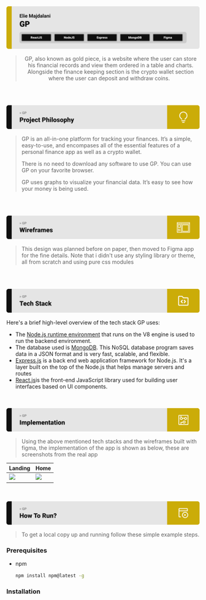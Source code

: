 <img src="./readme/title1.svg"/>

<div align="center">

> GP, also known as gold piece, is a website where the user can store his financial records and view them ordered in a table and charts. Alongside the finance keeping section is the crypto wallet section where the user can deposit and withdraw coins.  


</div>

<br><br>


<img src="./readme/title2.svg"/>

> GP is an all-in-one platform for tracking your finances. It’s a simple, easy-to-use, and encompases all of the essential features of a personal finance app as well as a crypto wallet.
> 
> There is no need to download any software to use GP. You can use GP on your favorite browser.
>
> GP uses graphs to visualize your financial data. It’s easy to see how your money is being used.


<br><br>

<img src="./readme/title3.svg"/>

> This design was planned before on paper, then moved to Figma app for the fine details.
Note that i didn't use any styling library or theme, all from scratch and using pure css modules

<!-- | Landing  | Home/Search  |
| -----------------| -----|
| <img src="./readme/Landing_Page.jpg"/> | <img src="./readme/Home.jpg"/> |

| Artists results  | Artist's Albums  |
| -----------------| -----|
| <img src="./readme/Landing_Page.jpg"/> | <img src="./readme/Home.jpg"/> | -->


<br><br>

<img src="./readme/title4.svg"/>

Here's a brief high-level overview of the tech stack GP uses:

- The [Node.js runtime environment](https://nodejs.org/en/about/) that runs on the V8 engine is used to run the backend environment.
- The database used is [MongoDB](https://www.mongodb.com/). This NoSQL database program saves data in a JSON format and is very fast, scalable, and flexible.
- [Express.js](https://expressjs.com/) is a back end web application framework for Node.js. It's a layer built on the top of the Node.js that helps manage servers and routes
- [React.js](https://fonts.google.com/specimen/Work+Sans)is the front-end JavaScript library used for building user interfaces based on UI components.



<br><br>
<img src="./readme/title5.svg"/>

> Using the above mentioned tech stacks and the wireframes built with figma, the implementation of the app is shown as below, these are screenshots from the real app

| Landing  | Home  |
| -----------------| -----|
| <img src="./readme/Landing_Page.jpg"/> | <img src="./readme/Home.jpg"/> |


<br><br>
<img src="./readme/title6.svg"/>

> To get a local copy up and running follow these simple example steps.

### Prerequisites

* npm
  ```sh
  npm install npm@latest -g
  ```

### Installation




